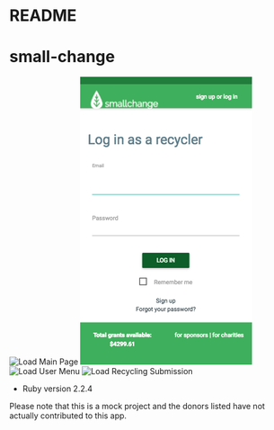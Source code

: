 
# README 

# small-change

![Load Main Page](readme-assets/main_page1.png) 
![Load Login](readme-assets/login.png) 
![Load User Menu](readme-assets/user_menu.png) 
![Load Recycling Submission](readme-assets/recycling_submission.png)  

* Ruby version
2.2.4

Please note that this is a mock project and the donors listed have not actually contributed to this app.
